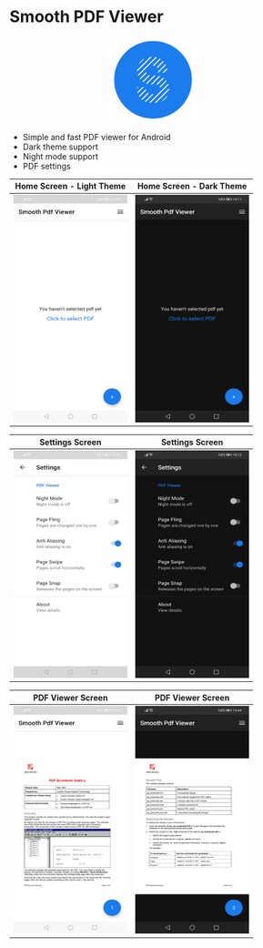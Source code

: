 # Smooth PDF Viewer

<p align="center">
<img src="https://github.com/emreesen27/Smooth-PDF-Viewer/blob/assets/appicon.png?raw=true" width="150" height="150" />
 </p>

* Simple and fast PDF viewer for Android
* Dark theme support
* Night mode support
* PDF settings

 Home Screen - Light Theme |  Home Screen - Dark Theme
:-------------------------:|:-------------------------:
<img src="https://github.com/emreesen27/Smooth-PDF-Viewer/blob/assets/ss/ss1.jpg?raw=true" width="200" height="400" /> | <img src="https://github.com/emreesen27/Smooth-PDF-Viewer/blob/assets/ss/ss5.jpg?raw=true" width="200" height="400" />

 Settings Screen           |  Settings Screen 
:-------------------------:|:-------------------------:
<img src="https://github.com/emreesen27/Smooth-PDF-Viewer/blob/assets/ss/ss3.jpg?raw=true" width="200" height="400" /> | <img src="https://github.com/emreesen27/Smooth-PDF-Viewer/blob/assets/ss/ss6.jpg?raw=true" width="200" height="400" />

 PDF Viewer Screen           |  PDF Viewer Screen 
:-------------------------:|:-------------------------:
<img src="https://github.com/emreesen27/Smooth-PDF-Viewer/blob/assets/ss/ss2.jpg?raw=true" width="200" height="400" /> | <img src="https://github.com/emreesen27/Smooth-PDF-Viewer/blob/assets/ss/ss4.jpg?raw=true" width="200" height="400" />
